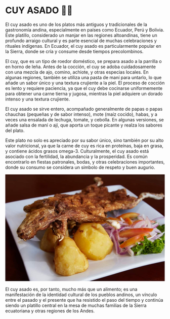# CUY ASADO 🐹🔥

El cuy asado es uno de los platos más antiguos y tradicionales de la gastronomía andina, especialmente en países como Ecuador, Perú y Bolivia. Este platillo, considerado un manjar en las regiones altoandinas, tiene un profundo arraigo cultural y es parte esencial de muchas celebraciones y rituales indígenas. En Ecuador, el cuy asado es particularmente popular en la Sierra, donde se cría y consume desde tiempos precolombinos.

El cuy, que es un tipo de roedor doméstico, se prepara asado a la parrilla o en horno de leña. Antes de la cocción, el cuy se adoba cuidadosamente con una mezcla de ajo, comino, achiote, y otras especias locales. En algunas regiones, también se utiliza una pasta de maní para untarlo, lo que añade un sabor único y una textura crujiente a la piel. El proceso de cocción es lento y requiere paciencia, ya que el cuy debe cocinarse uniformemente para obtener una carne tierna y jugosa, mientras la piel adquiere un dorado intenso y una textura crujiente.

El cuy asado se sirve entero, acompañado generalmente de papas o papas chauchas (pequeñas y de sabor intenso), mote (maíz cocido), habas, y a veces una ensalada de lechuga, tomate, y cebolla. En algunas versiones, se añade salsa de maní o ají, que aporta un toque picante y realza los sabores del plato.

Este plato no solo es apreciado por su sabor único, sino también por su alto valor nutricional, ya que la carne de cuy es rica en proteínas, baja en grasa, y contiene ácidos grasos omega-3. Culturalmente, el cuy asado está asociado con la fertilidad, la abundancia y la prosperidad. Es común encontrarlo en fiestas patronales, bodas, y otras celebraciones importantes, donde su consumo se considera un símbolo de respeto y buen augurio.

![cuy](imagenes/cuy.jpg)

El cuy asado es, por tanto, mucho más que un alimento; es una manifestación de la identidad cultural de los pueblos andinos, un vínculo entre el pasado y el presente que ha resistido el paso del tiempo y continúa siendo un platillo central en la mesa de muchas familias de la Sierra ecuatoriana y otras regiones de los Andes.